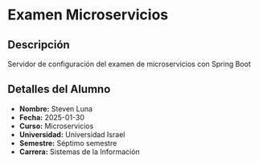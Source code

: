 # Examen Microservicios

## Descripción
Servidor de configuración del examen de microservicios con Spring Boot

## Detalles del Alumno
- **Nombre:** Steven Luna
- **Fecha:** 2025-01-30
- **Curso:** Microservicios
- **Universidad:** Universidad Israel
- **Semestre:** Séptimo semestre
- **Carrera:** Sistemas de la Información